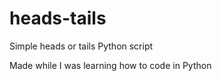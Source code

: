 # heads-tails
Simple heads or tails Python script


Made while I was learning how to code in Python
